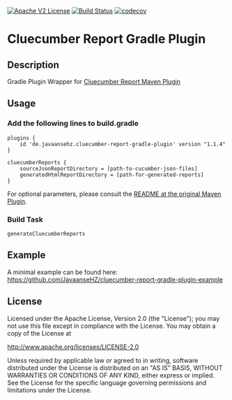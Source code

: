 [![Apache V2 License](http://img.shields.io/badge/license-Apache%20V2-blue.svg)](http://www.apache.org/licenses/LICENSE-2.0)
[![Build Status](https://travis-ci.com/JavaanseHZ/cluecumber-report-gradle-plugin.svg?branch=master)](https://travis-ci.com/JavaanseHZ/cluecumber-report-gradle-plugin)
[![codecov](https://codecov.io/gh/JavaanseHZ/cluecumber-report-gradle-plugin/branch/master/graph/badge.svg)](https://codecov.io/gh/JavaanseHZ/cluecumber-report-gradle-plugin)
# Cluecumber Report Gradle Plugin
## Description
Gradle Plugin Wrapper for [Cluecumber Report Maven Plugin](https://github.com/trivago/cluecumber-report-plugin)

## Usage

### Add the following lines to build.gradle

```
plugins {
    id 'de.javaansehz.cluecumber-report-gradle-plugin' version "1.1.4" 
}

cluecumberReports {
    sourceJsonReportDirectory = [path-to-cucumber-json-files]
    generatedHtmlReportDirectory = [path-for-generated-reports]
}
```
For optional parameters, please consult the [README at the original Maven Plugin](https://github.com/trivago/cluecumber-report-plugin/blob/master/README.md#optional-configuration-parameters).

### Build Task
```
generateCluecumberReports
```

## Example
A minimal example can be found here:
https://github.com/JavaanseHZ/cluecumber-report-gradle-plugin-example

## License

Licensed under the Apache License, Version 2.0 (the "License"); you may not use this file except in compliance with the License. You may obtain a copy of the License at

http://www.apache.org/licenses/LICENSE-2.0

Unless required by applicable law or agreed to in writing, software distributed under the License is distributed on an "AS IS" BASIS, WITHOUT WARRANTIES OR CONDITIONS OF ANY KIND, either express or implied. See the License for the specific language governing permissions and limitations under the License.
